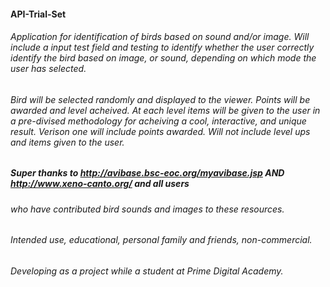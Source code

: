 #### API-Trial-Set

###### Application for identification of birds based on sound and/or image.  Will include a input test field and testing to identify whether the user correctly identify the bird based on image, or sound, depending on which mode the user has selected.

###### Bird will be selected randomly and displayed to the viewer.  Points will be awarded and level acheived.  At each level items will be given to the user in a pre-divised methodology for acheiving a cool, interactive, and unique result.  Verison one will include points awarded.  Will not include level ups and items given to the user.

##### Super thanks  to http://avibase.bsc-eoc.org/myavibase.jsp  AND   http://www.xeno-canto.org/ and all users 

###### who have contributed bird sounds and images to these resources.

###### Intended use, educational, personal family and friends, non-commercial.  

###### Developing as a project while a student at Prime Digital Academy.
